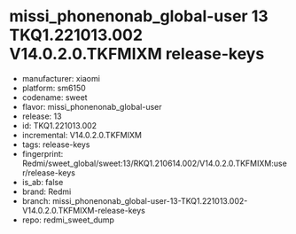 # missi_phonenonab_global-user 13 TKQ1.221013.002 V14.0.2.0.TKFMIXM release-keys
- manufacturer: xiaomi
- platform: sm6150
- codename: sweet
- flavor: missi_phonenonab_global-user
- release: 13
- id: TKQ1.221013.002
- incremental: V14.0.2.0.TKFMIXM
- tags: release-keys
- fingerprint: Redmi/sweet_global/sweet:13/RKQ1.210614.002/V14.0.2.0.TKFMIXM:user/release-keys
- is_ab: false
- brand: Redmi
- branch: missi_phonenonab_global-user-13-TKQ1.221013.002-V14.0.2.0.TKFMIXM-release-keys
- repo: redmi_sweet_dump
